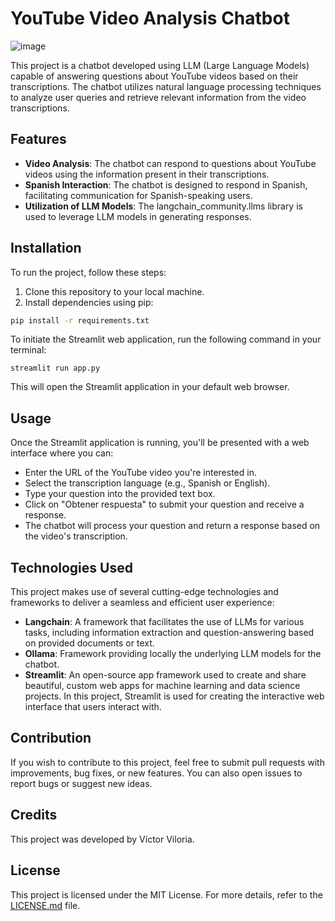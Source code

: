 # YouTube Video Analysis Chatbot

![image](https://github.com/ComputingVictor/LLM_Projects/assets/115224707/583ddb13-48d7-49c9-818e-1babbc2b21f4)


This project is a chatbot developed using LLM (Large Language Models) capable of answering questions about YouTube videos based on their transcriptions. The chatbot utilizes natural language processing techniques to analyze user queries and retrieve relevant information from the video transcriptions.

## Features

- **Video Analysis**: The chatbot can respond to questions about YouTube videos using the information present in their transcriptions.
- **Spanish Interaction**: The chatbot is designed to respond in Spanish, facilitating communication for Spanish-speaking users.
- **Utilization of LLM Models**: The langchain_community.llms library is used to leverage LLM models in generating responses.

## Installation

To run the project, follow these steps:

1. Clone this repository to your local machine.
2. Install dependencies using pip:
    
```bash
pip install -r requirements.txt
```
To initiate the Streamlit web application, run the following command in your terminal:
    
    streamlit run app.py
    
This will open the Streamlit application in your default web browser.

## Usage

Once the Streamlit application is running, you'll be presented with a web interface where you can:

- Enter the URL of the YouTube video you're interested in.
- Select the transcription language (e.g., Spanish or English).
- Type your question into the provided text box.
- Click on "Obtener respuesta" to submit your question and receive a response.
- The chatbot will process your question and return a response based on the video's transcription.


## Technologies Used

This project makes use of several cutting-edge technologies and frameworks to deliver a seamless and efficient user experience:

- **Langchain**: A framework that facilitates the use of LLMs for various tasks, including information extraction and question-answering based on provided documents or text.
- **Ollama**: Framework providing locally the underlying LLM models for the chatbot.
- **Streamlit**: An open-source app framework used to create and share beautiful, custom web apps for machine learning and data science projects. In this project, Streamlit is used for creating the interactive web interface that users interact with.


## Contribution

If you wish to contribute to this project, feel free to submit pull requests with improvements, bug fixes, or new features. You can also open issues to report bugs or suggest new ideas.

## Credits

This project was developed by Víctor Viloria.

## License

This project is licensed under the MIT License. For more details, refer to the [LICENSE.md](LICENSE.md) file.
